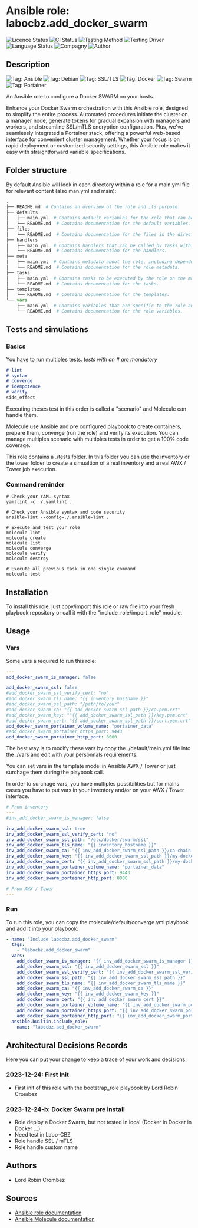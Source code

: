 # Ansible role: labocbz.add_docker_swarm

![Licence Status](https://img.shields.io/badge/licence-MIT-brightgreen)
![CI Status](https://img.shields.io/badge/CI-success-brightgreen)
![Testing Method](https://img.shields.io/badge/Testing%20Method-Ansible%20Molecule-blueviolet)
![Testing Driver](https://img.shields.io/badge/Testing%20Driver-docker-blueviolet)
![Language Status](https://img.shields.io/badge/language-Ansible-red)
![Compagny](https://img.shields.io/badge/Compagny-Labo--CBZ-blue)
![Author](https://img.shields.io/badge/Author-Lord%20Robin%20Crombez-blue)

## Description

![Tag: Ansible](https://img.shields.io/badge/Tech-Ansible-orange)
![Tag: Debian](https://img.shields.io/badge/Tech-Debian-orange)
![Tag: SSL/TLS](https://img.shields.io/badge/Tech-SSL%2FTLS-orange)
![Tag: Docker](https://img.shields.io/badge/Tech-Docker-orange)
![Tag: Swarm](https://img.shields.io/badge/Tech-Swarm-orange)
![Tag: Portainer](https://img.shields.io/badge/Tech-Portainer-orange)

An Ansible role to configure a Docker SWARM on your hosts.

Enhance your Docker Swarm orchestration with this Ansible role, designed to simplify the entire process. Automated procedures initiate the cluster on a manager node, generate tokens for gradual expansion with managers and workers, and streamline SSL/mTLS encryption configuration. Plus, we've seamlessly integrated a Portainer stack, offering a powerful web-based interface for convenient cluster management. Whether your focus is on rapid deployment or customized security settings, this Ansible role makes it easy with straightforward variable specifications.

## Folder structure

By default Ansible will look in each directory within a role for a main.yml file for relevant content (also man.yml and main):

```PYTHON
.
├── README.md  # Contains an overview of the role and its purpose.
├── defaults
│   ├── main.yml  # Contains default variables for the role that can be overridden by users.
│   └── README.md  # Contains documentation for the default variables.
├── files
│   └── README.md  # Contains documentation for the files in the directory.
├── handlers
│   ├── main.yml  # Contains handlers that can be called by tasks within the role.
│   └── README.md  # Contains documentation for the handlers.
├── meta
│   ├── main.yml  # Contains metadata about the role, including dependencies and supported platforms.
│   └── README.md  # Contains documentation for the role metadata.
├── tasks
│   ├── main.yml  # Contains tasks to be executed by the role on the managed nodes.
│   └── README.md  # Contains documentation for the tasks.
├── templates
│   └── README.md  # Contains documentation for the templates.
└── vars
    ├── main.yml  # Contains variables that are specific to the role and are not meant to be overridden.
    └── README.md  # Contains documentation for the role variables.
```

## Tests and simulations

### Basics

You have to run multiples tests. *tests with an # are mandatory*

```MARKDOWN
# lint
# syntax
# converge
# idempotence
# verify
side_effect
```

Executing theses test in this order is called a "scenario" and Molecule can handle them.

Molecule use Ansible and pre configured playbook to create containers, prepare them, converge (run the role) and verify its execution.
You can manage multiples scenario with multiples tests in order to get a 100% code coverage.

This role contains a ./tests folder. In this folder you can use the inventory or the tower folder to create a simualtion of a real inventory and a real AWX / Tower job execution.

### Command reminder

```SHELL
# Check your YAML syntax
yamllint -c ./.yamllint .

# Check your Ansible syntax and code security
ansible-lint --config=./.ansible-lint .

# Execute and test your role
molecule lint
molecule create
molecule list
molecule converge
molecule verify
molecule destroy

# Execute all previous task in one single command
molecule test
```

## Installation

To install this role, just copy/import this role or raw file into your fresh playbook repository or call it with the "include_role/import_role" module.

## Usage

### Vars

Some vars a required to run this role:

```YAML
---
add_docker_swarm_is_manager: false

add_docker_swarm_ssl: false
#add_docker_swarm_ssl_verify_cert: "no"
#add_docker_swarm_tls_name: "{{ inventory_hostname }}"
#add_docker_swarm_ssl_path: "/path/to/your"
#add_docker_swarm_ca: "{{ add_docker_swarm_ssl_path }}/ca.pem.crt"
#add_docker_swarm_key: ""{{ add_docker_swarm_ssl_path }}/key.pem.crt"
#add_docker_swarm_cert: "{{ add_docker_swarm_ssl_path }}/cert.pem.crt"
add_docker_swarm_portainer_volume_name: "portainer_data"
#add_docker_swarm_portainer_https_port: 9443
add_docker_swarm_portainer_http_port: 8000

```

The best way is to modify these vars by copy the ./default/main.yml file into the ./vars and edit with your personnals requirements.

You can set vars in the template model in Ansible AWX / Tower or just surchage them during the playbook call.

In order to surchage vars, you have multiples possibilities but for mains cases you have to put vars in your inventory and/or on your AWX / Tower interface.

```YAML
# From inventory
---
#inv_add_docker_swarm_is_manager: false

inv_add_docker_swarm_ssl: true
inv_add_docker_swarm_ssl_verify_cert: "no"
inv_add_docker_swarm_ssl_path: "/etc/docker/swarm/ssl"
inv_add_docker_swarm_tls_name: "{{ inventory_hostname }}"
inv_add_docker_swarm_ca: "{{ inv_add_docker_swarm_ssl_path }}/ca-chain.pem.crt"
inv_add_docker_swarm_key: "{{ inv_add_docker_swarm_ssl_path }}/my-docker-swarm-cluster.domain.tld.pem.key"
inv_add_docker_swarm_cert: "{{ inv_add_docker_swarm_ssl_path }}/my-docker-swarm-cluster.domain.tld.pem.crt"
inv_add_docker_swarm_portainer_volume_name: "portainer_data"
inv_add_docker_swarm_portainer_https_port: 9443
inv_add_docker_swarm_portainer_http_port: 8000

```

```YAML
# From AWX / Tower
---

```

### Run

To run this role, you can copy the molecule/default/converge.yml playbook and add it into your playbook:

```YAML
- name: "Include labocbz.add_docker_swarm"
  tags:
    - "labocbz.add_docker_swarm"
  vars:
    add_docker_swarm_is_manager: "{{ inv_add_docker_swarm_is_manager }}"
    add_docker_swarm_ssl: "{{ inv_add_docker_swarm_ssl }}"
    add_docker_swarm_ssl_verify_cert: "{{ inv_add_docker_swarm_ssl_verify_cert }}"
    add_docker_swarm_ssl_path: "{{ inv_add_docker_swarm_ssl_path }}"
    add_docker_swarm_tls_name: "{{ inv_add_docker_swarm_tls_name }}"
    add_docker_swarm_ca: "{{ inv_add_docker_swarm_ca }}"
    add_docker_swarm_key: "{{ inv_add_docker_swarm_key }}"
    add_docker_swarm_cert: "{{ inv_add_docker_swarm_cert }}"
    add_docker_swarm_portainer_volume_name: "{{ inv_add_docker_swarm_portainer_volume_name }}"
    add_docker_swarm_portainer_https_port: "{{ inv_add_docker_swarm_portainer_https_port }}"
    add_docker_swarm_portainer_http_port: "{{ inv_add_docker_swarm_portainer_http_port }}"
  ansible.builtin.include_role:
    name: "labocbz.add_docker_swarm"
```


## Architectural Decisions Records

Here you can put your change to keep a trace of your work and decisions.

### 2023-12-24: First Init

* First init of this role with the bootstrap_role playbook by Lord Robin Crombez

### 2023-12-24-b: Docker Swarm pre install

* Role deploy a Docker Swarm, but not tested in local (Docker in Docker in Docker ...)
* Need test in Labo-CBZ
* Role handle SSL / mTLS
* Role handle custom name

## Authors

* Lord Robin Crombez

## Sources

* [Ansible role documentation](https://docs.ansible.com/ansible/latest/playbook_guide/playbooks_reuse_roles.html)
* [Ansible Molecule documentation](https://molecule.readthedocs.io/)
